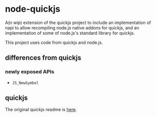 
# node-quickjs

A(n wip) extension of the quickjs project to include an implementation of napi
to allow recompiling node.js native addons for quickjs, and an implementation of
some of node.js's standard library for quickjs.

This project uses code from quickjs and node.js.

## differences from quickjs

### newly exposed APIs

- `JS_NewSymbol`

## quickjs

The original quickjs readme is [here](./quickjs-readme.txt).
